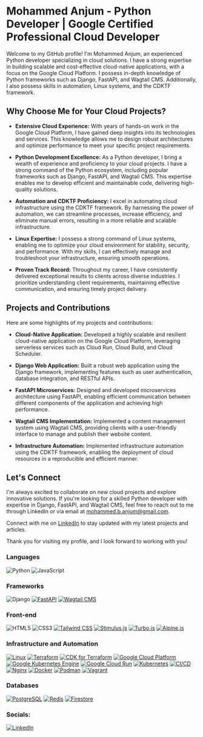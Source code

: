 # Mohammed Anjum - Python Developer | Google Certified Professional Cloud Developer 


Welcome to my GitHub profile! I'm Mohammed Anjum, an experienced Python developer specializing in cloud solutions. I have a strong expertise in building scalable and cost-effective cloud-native applications, with a focus on the Google Cloud Platform. I possess in-depth knowledge of Python frameworks such as Django, FastAPI, and Wagtail CMS. Additionally, I also possess skills in automation, Linux systems, and the CDKTF framework.

## Why Choose Me for Your Cloud Projects?

- **Extensive Cloud Experience:** With years of hands-on work in the Google Cloud Platform, I have gained deep insights into its technologies and services. This knowledge allows me to design robust architectures and optimize performance to meet your specific project requirements.

- **Python Development Excellence:** As a Python developer, I bring a wealth of experience and proficiency to your cloud projects. I have a strong command of the Python ecosystem, including popular frameworks such as Django, FastAPI, and Wagtail CMS. This expertise enables me to develop efficient and maintainable code, delivering high-quality solutions.

- **Automation and CDKTF Proficiency:** I excel in automating cloud infrastructure using the CDKTF framework. By harnessing the power of automation, we can streamline processes, increase efficiency, and eliminate manual errors, resulting in a more reliable and scalable infrastructure.

- **Linux Expertise:** I possess a strong command of Linux systems, enabling me to optimize your cloud environment for stability, security, and performance. With my skills, I can effectively manage and troubleshoot your infrastructure, ensuring smooth operations.

- **Proven Track Record:** Throughout my career, I have consistently delivered exceptional results to clients across diverse industries. I prioritize understanding client requirements, maintaining effective communication, and ensuring timely project delivery.

## Projects and Contributions

Here are some highlights of my projects and contributions:

- **Cloud-Native Application:** Developed a highly scalable and resilient cloud-native application on the Google Cloud Platform, leveraging serverless services such as Cloud Run, Cloud Build, and Cloud Scheduler.

- **Django Web Application:** Built a robust web application using the Django framework, implementing features such as user authentication, database integration, and RESTful APIs.

- **FastAPI Microservices:** Designed and developed microservices architecture using FastAPI, enabling efficient communication between different components of the application and achieving high performance.

- **Wagtail CMS Implementation:** Implemented a content management system using Wagtail CMS, providing clients with a user-friendly interface to manage and publish their website content.

- **Infrastructure Automation:** Implemented infrastructure automation using the CDKTF framework, enabling the deployment of cloud resources in a reproducible and efficient manner.

## Let's Connect

I'm always excited to collaborate on new cloud projects and explore innovative solutions. If you're looking for a skilled Python developer with expertise in Django, FastAPI, and Wagtail CMS, feel free to reach out to me through LinkedIn or via email at mohammed.b.anjum@gmail.com.

Connect with me on [LinkedIn](https://www.linkedin.com/in/mohammed-anjum/) to stay updated with my latest projects and articles.

Thank you for visiting my profile, and I look forward to working with you!

### Languages
![Python](https://img.shields.io/badge/python-3670A0?style=for-the-badge&logo=python&logoColor=ffdd54)
![JavaScript](https://img.shields.io/badge/javascript-%23323330.svg?style=for-the-badge&logo=javascript&logoColor=%23F7DF1E)

### Frameworks
![Django](https://img.shields.io/badge/django-%23092E20.svg?style=for-the-badge&logo=django&logoColor=white)
[![FastAPI](https://img.shields.io/badge/-FastAPI-009688?style=for-the-badge&logo=fastapi&logoColor=white)](https://fastapi.tiangolo.com/)
[![Wagtail CMS](https://img.shields.io/badge/-Wagtail%20CMS-336791?style=for-the-badge&logo=wagtail&logoColor=white)](https://wagtail.io/)

### Front-end
![HTML5](https://img.shields.io/badge/html5-%23E34F26.svg?style=for-the-badge&logo=html5&logoColor=white)
![CSS3](https://img.shields.io/badge/css3-%231572B6.svg?style=for-the-badge&logo=css3&logoColor=white)
[![Tailwind CSS](https://img.shields.io/badge/-Tailwind%20CSS-38B2AC?style=for-the-badge&logo=tailwind-css&logoColor=white)](https://tailwindcss.com/)
[![Stimulus.js](https://img.shields.io/badge/-Stimulus.js-FF6719?style=for-the-badge&logo=stimulus&logoColor=white)](https://stimulus.hotwire.dev/)
[![Turbo.js](https://img.shields.io/badge/-Turbo.js-1B1F23?style=for-the-badge&logo=turbo&logoColor=white)](https://turbo.hotwire.dev/)
[![Alpine.js](https://img.shields.io/badge/-Alpine.js-8BC0D0?style=for-the-badge&logo=alpine.js&logoColor=white)](https://alpinejs.dev/)

### Infrastructure and Automation
[![Linux](https://img.shields.io/badge/-Linux-FCC624?style=for-the-badge&logo=linux&logoColor=black)](https://www.linux.org/)
[![Terraform](https://img.shields.io/badge/-Terraform-623CE4?style=for-the-badge&logo=terraform&logoColor=white)](https://www.terraform.io/)
[![CDK for Terraform](https://img.shields.io/badge/-CDK%20for%20Terraform-3949AB?style=for-the-badge&logo=amazonaws&logoColor=white)](https://cdk.tf/)
[![Google Cloud Platform](https://img.shields.io/badge/-Google%20Cloud-4285F4?style=for-the-badge&logo=google-cloud&logoColor=white)](https://cloud.google.com/)
[![Google Kubernetes Engine](https://img.shields.io/badge/-GKE-326CE5?style=for-the-badge&logo=kubernetes&logoColor=white)](https://cloud.google.com/kubernetes-engine)
[![Google Cloud Run](https://img.shields.io/badge/-Cloud%20Run-00B4AA?style=for-the-badge&logo=google-cloud&logoColor=white)](https://cloud.google.com/run)
[![Kubernetes](https://img.shields.io/badge/-Kubernetes-326CE5?style=for-the-badge&logo=kubernetes&logoColor=white)](https://kubernetes.io/)
[![CI/CD](https://img.shields.io/badge/-CI%2FCD-555555?style=for-the-badge)](https://en.wikipedia.org/wiki/CI/CD)
[![Nginx](https://img.shields.io/badge/-Nginx-269539?style=for-the-badge&logo=nginx&logoColor=white)](https://nginx.org/)
[![Docker](https://img.shields.io/badge/-Docker-2496ED?style=for-the-badge&logo=docker&logoColor=white)](https://www.docker.com/)
[![Podman](https://img.shields.io/badge/-Podman-8CC84B?style=for-the-badge&logo=redhat&logoColor=white)](https://podman.io/)
[![Vagrant](https://img.shields.io/badge/-Vagrant-1868F2?style=for-the-badge&logo=vagrant&logoColor=white)](https://www.vagrantup.com/)

### Databases
[![PostgreSQL](https://img.shields.io/badge/-PostgreSQL-336791?style=for-the-badge&logo=postgresql&logoColor=white)](https://www.postgresql.org/)
[![Redis](https://img.shields.io/badge/-Redis-DC382D?style=for-the-badge&logo=redis&logoColor=white)](https://redis.io/)
[![Firestore](https://img.shields.io/badge/-Firestore-FFA611?style=for-the-badge&logo=firebase&logoColor=white)](https://firebase.google.com/products/firestore/)

### Socials:
[![LinkedIn](https://img.shields.io/badge/-LinkedIn-0A66C2?style=for-the-badge&logo=linkedin&logoColor=white)](https://www.linkedin.com/in/mohammed-anjum/)


<!--
**anjum-py/anjum-py** is a ✨ _special_ ✨ repository because its `README.md` (this file) appears on your GitHub profile.

Here are some ideas to get you started:

- 🔭 I’m currently working on ...
- 🌱 I’m currently learning ...
- 👯 I’m looking to collaborate on ...
- 🤔 I’m looking for help with ...
- 💬 Ask me about ...
- 📫 How to reach me: ...
- 😄 Pronouns: ...
- ⚡ Fun fact: ...
-->
